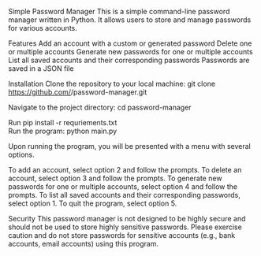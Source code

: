 Simple Password Manager
This is a simple command-line password manager written in Python. It allows users to store and manage passwords for various accounts.

Features
Add an account with a custom or generated password
Delete one or multiple accounts
Generate new passwords for one or multiple accounts
List all saved accounts and their corresponding passwords
Passwords are saved in a JSON file

Installation
Clone the repository to your local machine:
git clone https://github.com/<username>/password-manager.git
  
  
Navigate to the project directory:
cd password-manager
  
Run pip install -r requriements.txt  
Run the program:
python main.py
  
Upon running the program, you will be presented with a menu with several options.

To add an account, select option 2 and follow the prompts.
To delete an account, select option 3 and follow the prompts.
To generate new passwords for one or multiple accounts, select option 4 and follow the prompts.
To list all saved accounts and their corresponding passwords, select option 1.
To quit the program, select option 5.
  
  
Security
This password manager is not designed to be highly secure and should not be used to store highly sensitive passwords. Please exercise caution and do not store passwords for sensitive accounts (e.g., bank accounts, email accounts) using this program.
